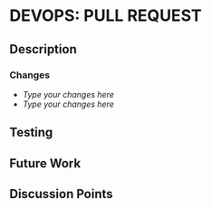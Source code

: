 # DEVOPS: PULL REQUEST

## Description

<!-- High level description or summary of the PR -->

### Changes

<!-- List of changes -->

- _Type your changes here_
- _Type your changes here_

## Testing

<!-- This section explains to users how to test the changes on their local machine -->

## Future Work

<!-- Optional -->
<!-- Add any future work plans that are not addressed by the PR but are raised by the PR -->

## Discussion Points

<!-- Optional -->
<!-- Points that need further discussion with the PR reviewers or other team members -->
